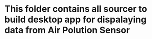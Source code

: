 # This folder contains all sourcer to build desktop app for dispalaying data from Air Polution Sensor
